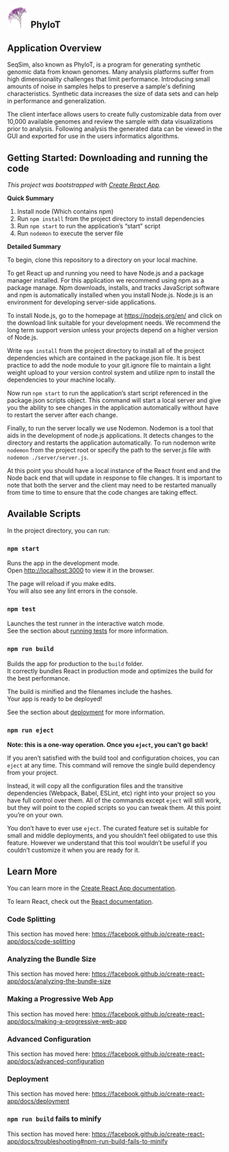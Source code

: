 ## ![alt text](https://github.com/faltherr/PhyloT/blob/master/src/images/small_phylotlogo.png "SeqSim Logo") PhyloT 


## Application Overview

SeqSim, also known as PhyloT, is a program for generating synthetic genomic data from known genomes. Many analysis platforms suffer from high dimensionality challenges that limit performance. Introducing small amounts of noise in samples helps to preserve a sample's defining characteristics. Synthetic data increases the size of data sets and can help in performance and generalization.

The client interface allows users to create fully customizable data from over 10,000 available genomes and review the sample with data visualizations  prior to analysis. Following analysis the generated data can be viewed in the GUI and exported for use in the users informatics algorithms.

## Getting Started: Downloading and running the code
*This project was bootstrapped with [Create React App](https://github.com/facebook/create-react-app).*

__Quick Summary__

1. Install node (Which contains npm)
2. Run `npm install` from the project directory to install dependencies
3. Run `npm start` to run the application’s “start” script
4. Run `nodemon` to execute the server file


__Detailed Summary__

To begin, clone this repository to a directory on your local machine.

To get React up and running you need to have Node.js and a package manager installed. For this application we recommend using npm as a package manage. Npm downloads, installs, and tracks JavaScript software and npm is automatically installed when you install Node.js. Node.js is an environment for developing server-side applications.

To install Node.js, go to the homepage at https://nodejs.org/en/ and click on the download link suitable for your development needs. We recommend the long term support version unless your projects depend on a higher version of Node.js.

Write `npm install` from the project directory to install all of the project dependencies which are contained in the package.json file. It is best practice to add the node module to your git.ignore file to maintain a light weight upload to your version control system and utilize npm to install the dependencies to your machine locally.

Now run `npm start` to run the application’s start script referenced in the package.json scripts object. This command will start a local server and give you the ability to see changes in the application automatically without have to restart the server after each change.

Finally, to run the server locally we use Nodemon. Nodemon is a tool that aids in the development of node.js applications. It detects changes to the directory and restarts the application automatically. To run nodemon write `nodemon` from the project root or specify the path to the server.js file with `nodemon ./server/server.js`.

At this point you should have a local instance of the React front end and the Node back end that will update in response to file changes. It is important to note that both the server and the client may need to be restarted manually from time to time to ensure that the code changes are taking effect.




## Available Scripts

In the project directory, you can run:

### `npm start`

Runs the app in the development mode.<br>
Open [http://localhost:3000](http://localhost:3000) to view it in the browser.

The page will reload if you make edits.<br>
You will also see any lint errors in the console.

### `npm test`

Launches the test runner in the interactive watch mode.<br>
See the section about [running tests](https://facebook.github.io/create-react-app/docs/running-tests) for more information.

### `npm run build`

Builds the app for production to the `build` folder.<br>
It correctly bundles React in production mode and optimizes the build for the best performance.

The build is minified and the filenames include the hashes.<br>
Your app is ready to be deployed!

See the section about [deployment](https://facebook.github.io/create-react-app/docs/deployment) for more information.

### `npm run eject`

**Note: this is a one-way operation. Once you `eject`, you can’t go back!**

If you aren’t satisfied with the build tool and configuration choices, you can `eject` at any time. This command will remove the single build dependency from your project.

Instead, it will copy all the configuration files and the transitive dependencies (Webpack, Babel, ESLint, etc) right into your project so you have full control over them. All of the commands except `eject` will still work, but they will point to the copied scripts so you can tweak them. At this point you’re on your own.

You don’t have to ever use `eject`. The curated feature set is suitable for small and middle deployments, and you shouldn’t feel obligated to use this feature. However we understand that this tool wouldn’t be useful if you couldn’t customize it when you are ready for it.

## Learn More

You can learn more in the [Create React App documentation](https://facebook.github.io/create-react-app/docs/getting-started).

To learn React, check out the [React documentation](https://reactjs.org/).

### Code Splitting

This section has moved here: https://facebook.github.io/create-react-app/docs/code-splitting

### Analyzing the Bundle Size

This section has moved here: https://facebook.github.io/create-react-app/docs/analyzing-the-bundle-size

### Making a Progressive Web App

This section has moved here: https://facebook.github.io/create-react-app/docs/making-a-progressive-web-app

### Advanced Configuration

This section has moved here: https://facebook.github.io/create-react-app/docs/advanced-configuration

### Deployment

This section has moved here: https://facebook.github.io/create-react-app/docs/deployment

### `npm run build` fails to minify

This section has moved here: https://facebook.github.io/create-react-app/docs/troubleshooting#npm-run-build-fails-to-minify
